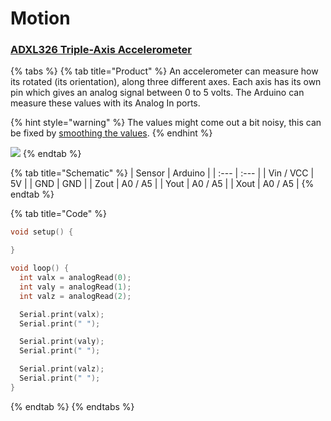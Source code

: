 # Motion

### [ADXL326 Triple-Axis Accelerometer](https://www.adafruit.com/product/1018)

{% tabs %}
{% tab title="Product" %}
An accelerometer can measure how its rotated \(its orientation\), along three different axes. Each axis has its own pin which gives an analog signal between 0 to 5 volts. The Arduino can measure these values with its Analog In ports.

{% hint style="warning" %}
The values might come out a bit noisy, this can be fixed by [smoothing the values](https://www.arduino.cc/en/tutorial/smoothing).
{% endhint %}

![](https://cdn-shop.adafruit.com/970x728/1018-00.jpg)
{% endtab %}

{% tab title="Schematic" %}
| Sensor | Arduino |
| :--- | :--- |
| Vin / VCC | 5V |
| GND | GND |
| Zout | A0 / A5 |
| Yout | A0 / A5 |
| Xout | A0 / A5 |
{% endtab %}

{% tab title="Code" %}
```cpp
void setup() {

}

void loop() {
  int valx = analogRead(0);
  int valy = analogRead(1);
  int valz = analogRead(2);

  Serial.print(valx);
  Serial.print(" ");

  Serial.print(valy);
  Serial.print(" ");

  Serial.print(valz);
  Serial.print(" ");
}
```
{% endtab %}
{% endtabs %}

### 

